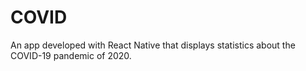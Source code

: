 # COVID
An app developed with React Native that displays statistics about the COVID-19 pandemic of 2020.
